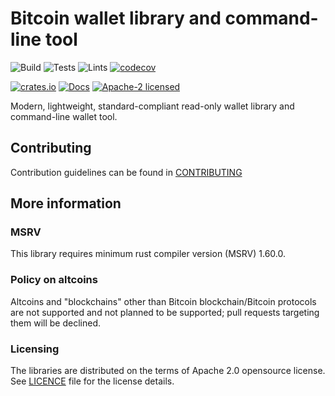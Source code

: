 # Bitcoin wallet library and command-line tool

![Build](https://github.com/BP-WG/bp-wallet/workflows/Build/badge.svg)
![Tests](https://github.com/BP-WG/bp-wallet/workflows/Tests/badge.svg)
![Lints](https://github.com/BP-WG/bp-wallet/workflows/Lints/badge.svg)
[![codecov](https://codecov.io/gh/BP-WG/bp-wallet/branch/master/graph/badge.svg)](https://codecov.io/gh/BP-WG/bp-wallet)

[![crates.io](https://img.shields.io/crates/v/bp-wallet)](https://crates.io/crates/bp-wallet)
[![Docs](https://docs.rs/bp-wallet/badge.svg)](https://docs.rs/bp-wallet)
[![Apache-2 licensed](https://img.shields.io/crates/l/bp-wallet)](./LICENSE)

Modern, lightweight, standard-compliant read-only wallet library and 
command-line wallet tool.


## Contributing

Contribution guidelines can be found in [CONTRIBUTING](CONTRIBUTING.md)


## More information

### MSRV

This library requires minimum rust compiler version (MSRV) 1.60.0.

### Policy on altcoins

Altcoins and "blockchains" other than Bitcoin blockchain/Bitcoin protocols are
not supported and not planned to be supported; pull requests targeting them will
be declined.

### Licensing

The libraries are distributed on the terms of Apache 2.0 opensource license.
See [LICENCE](LICENSE) file for the license details.
